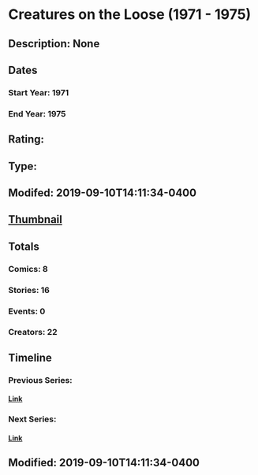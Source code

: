 # Creatures on the Loose (1971 - 1975)
## Description: None
## Dates
### Start Year: 1971
### End Year: 1975
## Rating: 
## Type: 
## Modifed: 2019-09-10T14:11:34-0400
## [Thumbnail](http://i.annihil.us/u/prod/marvel/i/mg/6/60/5a87060c6d2b9.jpg)
## Totals
### Comics: 8
### Stories: 16
### Events: 0
### Creators: 22
## Timeline
### Previous Series: 
#### [Link]()
### Next Series: 
#### [Link]()
## Modified: 2019-09-10T14:11:34-0400